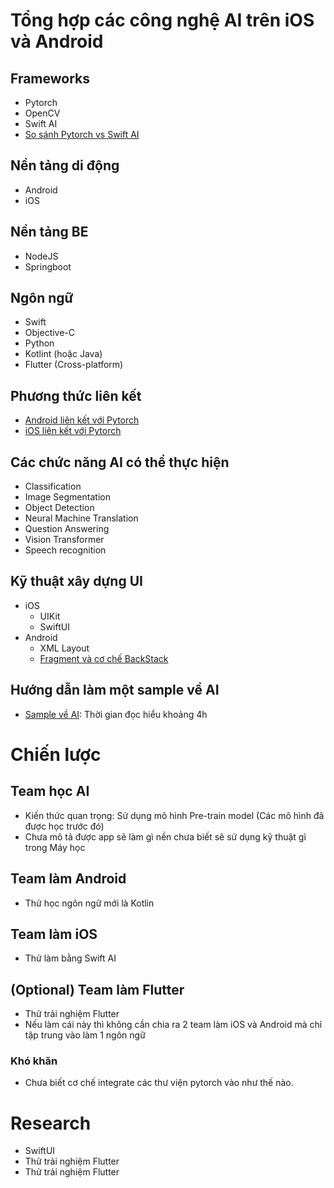 # Tổng hợp các công nghệ AI trên iOS và Android
## Frameworks
* Pytorch
* OpenCV
* Swift AI
* [So sánh Pytorch vs Swift AI](https://stackshare.io/stackups/pytorch-vs-swift-ai)

## Nền tảng di động
* Android
* iOS

## Nền tảng BE
* NodeJS
* Springboot
	
## Ngôn ngữ
* Swift
* Objective-C
* Python
* Kotlint (hoặc Java)
* Flutter (Cross-platform)

## Phương thức liên kết
* [Android liên kết với Pytorch](https://pytorch.org/mobile/android/)
* [iOS liên kết với Pytorch](https://pytorch.org/mobile/ios/)

## Các chức năng AI có thể thực hiện
* Classification
* Image Segmentation
* Object Detection
* Neural Machine Translation
* Question Answering
* Vision Transformer
* Speech recognition

## Kỹ thuật xây dựng UI
* iOS
	* UIKit
	* SwiftUI
* Android
	* XML Layout
	* [Fragment và cơ chế BackStack](https://www.howkteam.vn/course/khoa-hoc-lap-trinh-android-co-ban/fragment-va-co-che-backstack-99)

## Hướng dẫn làm một sample về AI
* [Sample về AI](https://medium.com/onfido-tech/building-a-simple-lane-detection-ios-app-using-opencv-4f70d8a6e6bc): Thời gian đọc hiểu khoảng 4h


# Chiến lược
## Team học AI
* Kiến thức quan trọng: Sử dụng mô hình Pre-train model (Các mô hình đã được học trước đó)
* Chưa mô tả được app sẽ làm gì nền chưa biết sẽ sử dụng kỹ thuật gì trong Máy học

## Team làm Android
* Thử học ngôn ngữ mới là Kotlin

## Team làm iOS
* Thử làm bằng Swift AI

## (Optional) Team làm Flutter
* Thử trải nghiệm Flutter
* Nếu làm cái này thì không cần chia ra 2 team làm iOS và Android mà chỉ tập trung vào làm 1 ngôn ngữ

### Khó khăn
* Chưa biết cơ chế integrate các thư viện pytorch vào như thế nào.







# Research
* SwiftUI
* Thử trải nghiệm Flutter
* Thử trải nghiệm Flutter